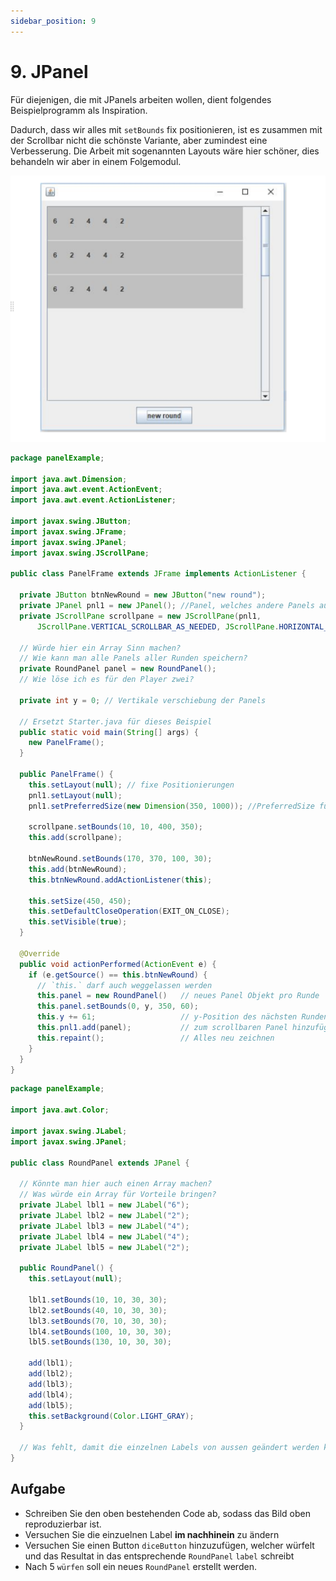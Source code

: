 ```yaml
---
sidebar_position: 9
---
```


# 9. JPanel

Für diejenigen, die mit JPanels arbeiten wollen, dient folgendes
Beispielprogramm als Inspiration.

Dadurch, dass wir alles mit `setBounds` fix positionieren, ist es zusammen mit
der Scrollbar nicht die schönste Variante, aber zumindest eine Verbesserung. Die
Arbeit mit sogenannten Layouts wäre hier schöner, dies behandeln wir aber in
einem Folgemodul.

![](../img/JPanel.png)

```java title="PanelFrame.java"
package panelExample;

import java.awt.Dimension;
import java.awt.event.ActionEvent;
import java.awt.event.ActionListener;

import javax.swing.JButton;
import javax.swing.JFrame;
import javax.swing.JPanel;
import javax.swing.JScrollPane;

public class PanelFrame extends JFrame implements ActionListener {

  private JButton btnNewRound = new JButton("new round");
  private JPanel pnl1 = new JPanel(); //Panel, welches andere Panels aufnimmt
  private JScrollPane scrollpane = new JScrollPane(pnl1,
      JScrollPane.VERTICAL_SCROLLBAR_AS_NEEDED, JScrollPane.HORIZONTAL_SCROLLBAR_NEVER);

  // Würde hier ein Array Sinn machen?
  // Wie kann man alle Panels aller Runden speichern?
  private RoundPanel panel = new RoundPanel();
  // Wie löse ich es für den Player zwei?

  private int y = 0; // Vertikale verschiebung der Panels

  // Ersetzt Starter.java für dieses Beispiel
  public static void main(String[] args) {
    new PanelFrame();
  }

  public PanelFrame() {
    this.setLayout(null); // fixe Positionierungen
    pnl1.setLayout(null);
    pnl1.setPreferredSize(new Dimension(350, 1000)); //PreferredSize für scrollbar

    scrollpane.setBounds(10, 10, 400, 350);
    this.add(scrollpane);

    btnNewRound.setBounds(170, 370, 100, 30);
    this.add(btnNewRound);
    this.btnNewRound.addActionListener(this);

    this.setSize(450, 450);
    this.setDefaultCloseOperation(EXIT_ON_CLOSE);
    this.setVisible(true);
  }

  @Override
  public void actionPerformed(ActionEvent e) {
    if (e.getSource() == this.btnNewRound) {
      // `this.` darf auch weggelassen werden
      this.panel = new RoundPanel()   // neues Panel Objekt pro Runde
      this.panel.setBounds(0, y, 350, 60);
      this.y += 61;                   // y-Position des nächsten Runden Panels
      this.pnl1.add(panel);           // zum scrollbaren Panel hinzufügen
      this.repaint();                 // Alles neu zeichnen
    }
  }
}
```

```java title="RoundPanel.java"
package panelExample;

import java.awt.Color;

import javax.swing.JLabel;
import javax.swing.JPanel;

public class RoundPanel extends JPanel {

  // Könnte man hier auch einen Array machen?
  // Was würde ein Array für Vorteile bringen?
  private JLabel lbl1 = new JLabel("6");
  private JLabel lbl2 = new JLabel("2");
  private JLabel lbl3 = new JLabel("4");
  private JLabel lbl4 = new JLabel("4");
  private JLabel lbl5 = new JLabel("2");

  public RoundPanel() {
    this.setLayout(null);

    lbl1.setBounds(10, 10, 30, 30);
    lbl2.setBounds(40, 10, 30, 30);
    lbl3.setBounds(70, 10, 30, 30);
    lbl4.setBounds(100, 10, 30, 30);
    lbl5.setBounds(130, 10, 30, 30);

    add(lbl1);
    add(lbl2);
    add(lbl3);
    add(lbl4);
    add(lbl5);
    this.setBackground(Color.LIGHT_GRAY);
  }

  // Was fehlt, damit die einzelnen Labels von aussen geändert werden können?
}
```

## Aufgabe

- Schreiben Sie den oben bestehenden Code ab, sodass das Bild oben
  reproduzierbar ist.
- Versuchen Sie die einzuelnen Label **im nachhinein** zu ändern
- Versuchen Sie einen Button `diceButton` hinzuzufügen, welcher würfelt und das
  Resultat in das entsprechende `RoundPanel` `label` schreibt
- Nach 5 `würfen` soll ein neues `RoundPanel` erstellt werden.
